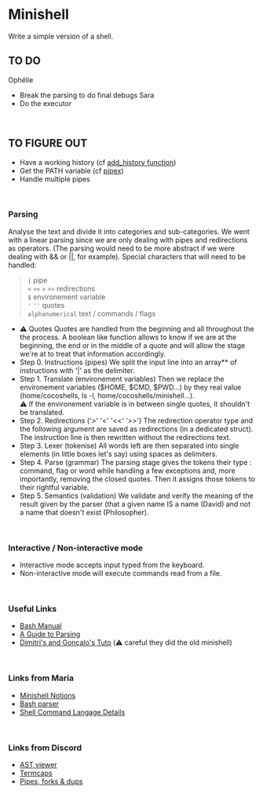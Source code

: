 
# Minishell
Write a simple version of a shell.
<br/>

## TO DO
Ophélie
* Break the parsing to do final debugs
Sara
* Do the executor

<br/>

## TO FIGURE OUT
* Have a working history (cf [add_history function](https://linux.die.net/man/3/history))
* Get the PATH variable (cf [pipex](https://github.com/Knulpinette/Cursus42/blob/main/02-pipex/srcs/utils.c))
* Handle multiple pipes
<br/>

### Parsing
Analyse the text and divide it into categories and sub-categories. We went with a linear parsing since we are only dealing with pipes and redirections as operators. (The parsing would need to be more abstract if we were dealing with && or ||, for example).
Special characters that will need to be handled: 

> ```|``` pipe <br>
> ```<``` ```<<``` ```>``` ```>>``` redirections <br>
> ```$``` environement variable <br>
> ```'``` ```''``` quotes <br>
> ```alphanumerical``` text / commands / flags <br>

* ⚠️ Quotes 
Quotes are handled from the beginning and all throughout the the process. A boolean like function allows to know if we are at the beginning, the end or in the middle of a quote and will allow the stage we're at to treat that information accordingly.
* Step 0. Instructions (pipes)
We split the input line into an array** of instructions with '|' as the delimiter.
* Step 1. Translate (environement variables)
Then we replace the environement variables ($HOME, $CMD, $PWD...) by they real value (home/cocoshells, ls -l, home/cocoshells/minishell...). <br>
⚠️ If the environement variable is in between single quotes, it shouldn't be translated.
* Step 2. Redirections ('>' '<' '<<' '>>')
The redirection operator type and the following argument are saved as redirections (in a dedicated struct). The instruction line is then rewritten without the redirections text.
* Step 3. Lexer (tokenise)
All words left are then separated into single elements (in little boxes let's say) using spaces as delimiters.
* Step 4. Parse (grammar)
The parsing stage gives the tokens their type : command, flag or word while handling a few exceptions and, more importantly, removing the closed quotes. Then it assigns those tokens to their rightful variable. 
* Step 5. Semantics (validation)
We validate and verify the meaning of the result given by the parser (that a given name IS a name (David) and not a name that doesn't exist (Philosopher).
<br/>

### Interactive / Non-interactive mode
* Interactive mode accepts input typed from the keyboard.
* Non-interactive mode will execute commands read from a file.
<br/>

### Useful Links

* [Bash Manual](https://www.gnu.org/savannah-checkouts/gnu/bash/manual/bash.html#What-is-Bash_003f)
* [A Guide to Parsing](https://tomassetti.me/guide-parsing-algorithms-terminology/)
* [Dimitri's and Gonçalo's Tuto](https://github.com/DimitriDaSilva/42_minishell/blob/master/README.md#1-extracting-information) (⚠️ careful they did the old minishell)
<br/>

### Links from Maria
* [Minishell Notions](https://www.notion.so/Minishell-Materials-7bbd45a806e04395ab578ca3f805806c)
* [Bash parser](https://vorpaljs.github.io/bash-parser-playground/)
* [Shell Command Langage Details](https://pubs.opengroup.org/onlinepubs/9699919799/utilities/V3_chap02.html#tag_18_01)

<br/>

### Links from Discord
* [AST viewer](https://ast-viewer.datacamp.com/editor?code=echo%20alo%20%3E%20aqui.txt%20bla%20bla%20%3E%3E%20alo.txt%20test%20%7C%20wc%20%7C%20ls%20%3E%20aqui.txt&start=NA&grammar=shell)
* [Termcaps](https://github.com/Olbrien/42Lisboa-lvl_3_minishell/blob/main/extras/termcaps_history_explanation/termcaps.c)
* [Pipes, forks & dups](https://www.rozmichelle.com/pipes-forks-dups/)

